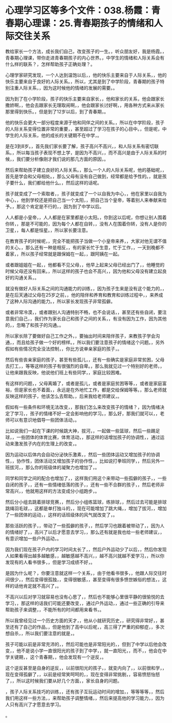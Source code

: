# 心理学习区等多个文件：038.杨霞：青春期心理课：25.青春期孩子的情绪和人际交往关系

教给家长一个方法，成长我们自己，改变孩子的一生。，听众朋友好，我是杨霞。，青春期心理课，带你走进青春期孩子的内心世界。，中学生的情绪和人际关系会有什么样的联系？，怎样帮助孩子正确处理？。

心理学家研究发现，一个人达到温饱以后，，他的快乐主要来自于人际关系，，他的快乐主要来自于良好的人际关系。，所以，尤其是到了中学阶段，青春期的孩子特别注重人际关系，，因为这时候他的情绪的发展的需要。。

因为到了在小学阶段，孩子的快乐主要来自家长，，他和家长的关系，他会跟家长撒娇啊，，他会去跟家长无理取闹啊，，他会跟家长讨好啊，，用各种方式来从家长那里得到快乐。，但是到了12岁以后，到了青春期，。

他的快乐会更大一部分程度来源于他和同伴之间的关系。，所以在中学阶段，孩子的人际关系变得位置非常的重要，，甚至超过了学习在孩子的心目中。，但是呢，中学生的人际关系，他的成长的关键期不在中学，。

是在3到8岁。，首先我们家长要了解，孩子高兴不高兴，，和人际关系有密切联系。，所以每当孩子表现不想上学，是因为不高兴，，而不高兴是由于人际关系的时候，，我们要分析像刚才我们说的那几方面的原因，。

然后来帮助孩子建立良好的人际关系。，那么一个人的人际关系呢，他的基础呢，，首先是学会和父母相处。，那么父母有没有自己做到，经常都是给予性的。，就是孩子要什么，我们都给他什么。，然后这样的话呢。

孩子就变成了一个索取者，，孩子就变成了一个以自我为中心，，他在家里以自我为中心，，他到学校还是把自己当一个太阳，，把自己当个皇帝，等着别人来奉献来给予。，那这个肯定是不行的，，因为到了中学以后。

人人都是小皇帝，，人人都是在家里都是小太阳。，你到这以后呢，你想让别人围着你转，，那是不可能的，因为每个人都在自转，，没有人在围着你转，没有人是你的卫星，，每人都是恒星。，所以家长要注意。

在教育孩子的时候呢，，完全不能把孩子当做一个小皇帝来养，，大家对他无谓不值的关心。，那么还有一种是相反，，有的家长忙于生意，忙于工作，，一天到晚都不着家，，所以孩子经常就是跟保姆在一起，，跟阿姨在一起。

或者跟姐姐在一起，，他都看不见父母，，他早上起来父母已经出门了，，他睡觉的时候父母还没有回来。，所以这样的孩子也会不高兴，，因为他和父母没有建立起良好的沟通关系，。

就没有做好人际关系之间的沟通能力的训练，，因为孩子生来是没有这个能力的，，是在后天通过父母在25岁之前，，他的陪伴和养育和教育和训练过程中，，来养成了这种人际沟通的能力。，所以家长发现孩子非常孤僻。

或者非常冷漠，，或者跟别人沟通特别不畅，也不会说话，，甚至还有些自闭，要注意我们自己，，我们作为家长自己和孩子之间的关系，，有没有因为工作，因为其他的，，忽略了和孩子的沟通。。

所以家长除了要做好自己工作之外，，要抽出时间来陪伴孩子，来教孩子学会沟通，，而且给孩子做一个好的榜样。，所以我们要注意孩子的情绪这个问题。，另外假如有些情况完全没法控制，，你比方说单亲家庭的孩子，。

然后有些丧亲家庭的孩子，甚至有些孤儿，，还有一些确实是家庭非常贫困，父母去打工，，等等这样的孩子有很强烈的自卑。，那么我就见过一个特别好的老师，，让他来跟我反映，他说他们班上有些同学，，家庭比较困难。

有这样的问题，，父母离婚了，或者是孤儿，或者是家庭贫困等等，，或者是家庭富裕，但是家长也不着面，，永远是在外地忙工作，都是交给保姆等等。，那么老师就反映这样的孩子，他该怎么去帮助。，后来我给老师建议，。

假如有一些条件和环境无法改变，，那我们怎么来改变孩子的情绪？，因为情绪决定了学习，，孩子的情绪不好一定会影响他的学习。，那么好，那我们就可以，，老师可以有意识地倡导一些团体活动，。

比如说我们一起在下课的时候跳大神，拔河，，一起做一些篮球，然后一些踢足球，，一些团体的体育比赛，体育活动，，那这样的话增加孩子的协调性，，通过运动来激发孩子内在的生理上的改变，。

因为运动以后体内会自动分泌快乐激素，，然后一些团体运动又增加孩子的协调性，，协作性，团体活动又增加孩子的协作性，，比如说打拳班同学，，然后另外一班拔河，，那么你的班级体的凝聚力也增加了，。

同学和同学之间的配合也增加了，，这样我们用这个来带动一些孤僻的孩子，，一些自闭的孩子，，还有一些情绪低落的孩子，，还有一些不合群的孩子，，然后老师非常高兴，，他就用这样的方法变成分小组跑步，。

然后分小组去跳着排球竞赛，，然后分小组练篮球，练排球，，然后过去可能是排球跳绳羽毛球，，这都是单打独斗的，，现在可能增加了跳大绳，，增加了拔河，，增加了一些团体的运动，，这样的话班级体的风气就改变了，。

那些活跃的孩子，，带动了一些孤僻的孩子，，然后学习也跟着被带动了，，因为人的情绪好了，，高兴了以后才愿意去学习，，那么还有就是我也给一些老师建议，，有意识增加一些户外运动，。

因为我们现在孩子户内的学习时间太长了，，然后户外运动少了以后，，然后你发现人如果看得出越多越敏感，，越敏感越不高兴，，越不高兴就越不爱学习，，所以你发现有的人看书很多，，但是学习成绩不好，。

是因为什么呢？，你要注意就这样一个关系，，由于他看书很多，，他跟人际交往时间很少，，然后变得很孤独，，变得很敏感，，甚至变得有很多愤世嫉俗的想法，，这样的话他肯定就不高兴了，。

不高兴以后对学习就容易也没有心思了，，然后也不能够心里很平静的很愉悦的去学习，，那这样的话我们可能还要改变，，通过户外运动，，通过一些正确的引导来帮助孩子来调整，，不能所有的时间都用来看书，。

所以我曾经见过一个历史方面的天才，，他从小就研究历史，，研究得非常好，，甚至还有了自己的作品，，但是他到了高中以后呢，，高三得了严重的抑郁症，，多次想自杀，，所以我们要注意的就是，。

孩子可能以前是非常充沛的，，然后可能也是非常阳光的，，但到了中学以后他会改变，，他不是说小学一直很阳光的孩子到了中学，，就一直阳光，，而不，，他会在中学关键期，，这个青春期，，他会发现有一个逆反，。

这个逆反甚至是自身的逆反，，以前很阳光的孩子，，就变内向了，，以前很和学，，现在变得孤僻了，，以前是经常笑呵呵的，，现在变得非常挑剔，，容易愤怒怡怒了，，所以这时候我们要从好几个方面，，家长自身的问题。

，孩子人际关系技巧的训练，，还有孩子互玩运动时间的增加，，等等等等，，然后我们用这样一些方法，，来帮助孩子调整情绪，，然后来提高他的学习能力，，因为人只有高兴了才愿意去学习。

。